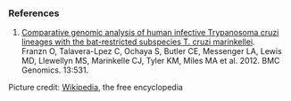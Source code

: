 ### References

1.  [Comparative genomic analysis of human infective Trypanosoma cruzi
    lineages with the bat-restricted subspecies T. cruzi
    marinkellei](http://europepmc.org/abstract/MED/23035642).\
    Franzn O, Talavera-Lpez C, Ochaya S, Butler CE, Messenger LA, Lewis
    MD, Llewellyn MS, Marinkelle CJ, Tyler KM, Miles MA et al. 2012. BMC
    Genomics. 13:531.

Picture credit:
[Wikipedia](https://commons.wikimedia.org/wiki/File:Trypanosoma_cruzi_crithidia.jpeg),
the free encyclopedia
